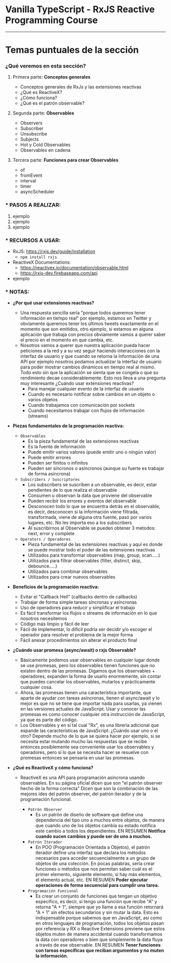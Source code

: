 # Vanilla TypeScript - RxJS Reactive Programming Course

---

# Temas puntuales de la sección

### ¿Qué veremos en esta sección?

1. Primera parte: **Conceptos generales**

   - Conceptos generales de RxJs y las extensiones reactivas
   - ¿Qué es ReactiveX?
   - ¿Cómo funciona?
   - ¿Qué es el patrón observable?

2. Segunda parte: **Observables**

   - Observers
   - Subscriber
   - Unsubscribe
   - Subjects
   - Hot y Cold Observables
   - Observables en cadena

3. Tercera parte: **Funciones para crear Observables**

   - of
   - fromEvent
   - interval
   - timer
   - asyncScheduler

### \* PASOS A REALIZAR:

1. ejemplo
2. ejemplo
3. ejemplo

### \* RECURSOS A USAR:

- RxJS: https://rxjs.dev/guide/installation
  - `npm install rxjs`
- ReactiveX Documentations:
  - https://reactivex.io/documentation/observable.html
  - https://rxjs-dev.firebaseapp.com/api
- ejemplo

### \* NOTAS:

- **¿Por qué usar extensiones reactivas?**

  - Una respuesta sencilla sería "porque todos queremos tener información en tiempo real" por ejemplo, estamos en Twitter y obviamente queremos tener los últimos tweets exactamente en el momento que son emitidos, otro ejemplo, si estamos en alguna aplicación que trabaja con precios obviamente vamos a querer saber el precio en el momento en que cambia, etc.
  - Nosotros vamos a querer que nuestra aplicación pueda hacer peticiones a la red y a su vez seguir haciendo interacciones con la interfaz de usuario y que cuando se retorna la información de una API por ejemplo nosotros podamos actualizar la interfaz de usuario para poder mostrar cambios dinámicos en tiempo real al mismo. Todo esto sin que la aplicación se sienta que se congela o que su rendimiento decae considerablemente. Esto nos lleva a una pregunta muy interesante ¿Cuándo usar extensiones reactivas?
    - Para manejar cualquier evento de la interfaz de usuario
    - Cuando es necesario notificar sobre cambios en un objeto o varios objetos
    - Cuando trabajamos con comunicación por sockets
    - Cuando necesitamos trabajar con flujos de información (streams)

- **Piezas fundamentales de la programación reactiva:**

  - `Observables`
    - Es la pieza fundamental de las extensiones reactivas
    - Es la fuente de información
    - Puede emitir varios valores (puede emitir uno o ningún valor)
    - Puede emitir errores
    - Pueden ser finitos o infinitos
    - Pueden ser síncronos o asíncronos (aunque su fuerte es trabajar de forma asíncrona)
  - `Subscribers / Suscriptores`
    - Los subscribers se suscriben a un observable, es decir, estar pendientes de lo que realiza el observable
    - Consumen u observan la data que proviene del observable
    - Pueden recibir los errores y eventos del observable
    - Desconocen todo lo que se encuentra detrás en el observable, es decir, desconocen si la información viene filtrada, transformada, viene de alguna otra fuente, pasó por varios lugares, etc. No les importa eso a los subscribers
    - Al suscribirnos al Observable se pueden obtener 3 metodos: next, error y complete
  - `Operators / Operadores`
    - Pieza fundamental de las extensiones reactivas y aquí es donde se puede mostrar todo el poder de las extensiones reactivas
    - Utilizados para transformar observables (map, group, scan.....)
    - Utilizados para filtrar observables (filter, distinct, skip, debounce.....)
    - Utilizados para combinar observables
    - Utilizados para crear nuevos observables

- **Beneficios de la programación reactiva:**

  - Evitar el "Callback Hell" (callbacks dentro de callbacks)
  - Trabajar de forma simple tareas síncronas y asíncronas
  - Uso de operadores para reducir y simplificar el trabajo
  - Es fácil transformar los flujos o streams de información en lo que nosotros necesitemos
  - Código más limpio y fácil de leer
  - Fácil de implementar, lo difícil podría ser decidir y/o escoger el operador para resolver el problema de la mejor forma
  - Fácil anexar procedimientos sin alterar el producto final

- **¿Cuándo usar promesa (async/await) o rxjs Observable?**

  - Básicamente podemos usar observables en cualquier lugar donde se use promesas, pero los observables tienen funciones que no existen dentro de las promesas. Digamos que los observables + operadores, expanden la forma de usarlo enormemente, sin contar que puedes cancelar los observables, mutarlos y prácticamente cualquier cosa.
  - Ahora, las promesas tienen una característica importante, que aparte de ayudar con tareas asíncronas, tienen el async/await y lo mejor es que no se tiene que importar nada para usarlas, ya vienen en las versiones actuales de JavaScript. Usar y conocer las promesas es como conocer cualquier otra instrucción de JavaScript, ya que es parte del código.
  - Los Observables y en sí tal cual "Rx", es una librería adicional que expande las características de JavaScript. ¿Cuándo usar uno o el otro? Depende mucho de lo que se quiera hacer por ejemplo, si se necesita estar mutando mucho las respuestas que se recibe entonces posiblemente sea conveniente usar los observables y operadores, pero si lo que se necesita hacer se resuelve con promesas entonces se pensaría en usar las promesas.

- **¿Qué es ReactiveX y cómo funciona?**

  - ReactiveX es una API para programación asíncrona usando observables. En su página oficial dicen que son "el patrón observer hecho de la forma correcta" Dicen que son la combinación de las mejores ides del patrón observer, del patrón iterador y de la programación funcional.

    - `Patrón Observer`
      - Es un patrón de diseño de software que define una dependencia del tipo uno a muchos entre objetos, de manera que cuando uno de los objetos cambia su estado notifica este cambio a todos los dependientes. EN RESUMEN **Notifica cuando sucen cambios y puede ser de uno a muchos.**
    - `Patrón Iterador`
      - En POO (Programación Orientada a Objetos), el patrón iterador define una interfaz que declara los métodos necesarios para acceder secuencialmente a un grupo de objetos de una colección. En pocas palabras, sería crear funciones o métodos que nos permitan saber cuál es el primer elemento, siguiente elemento, si hay más elementos, el elemento actual, etc. EN RESUMEN **Poder ejecutar operaciones de forma secuencial para cumplir una tarea.**
    - `Programación Funcional`
      - Es crear un conjunto de funciones que tengan un objetivo específico, es decir, si tengo una función que recibe "A" y retorna "A + 1", siempre que yo llame a esa función retornará "A + 1" sin efectos secundarios y sin mutar la data. Esto es indispensable porque sabemos que en JavaScript, así como en otros lenguajes de programación, todos los objetos pasan por referencia y RX o Reactive Extensions previene que estos objetos muten de manera accidental cuando transformamos la data con operadores o bien que simplemente la data fluya a través de ese observable. EN RESUMEN **Tener funciones con tareas específicas que reciban argumentos y no muten la información.**
